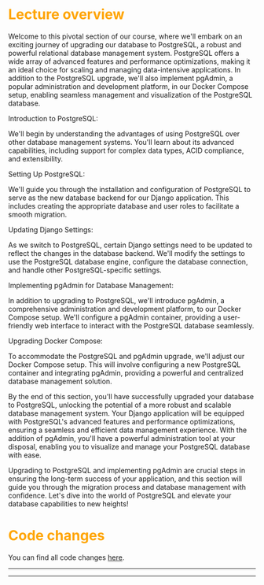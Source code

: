 # <span style="color:orange">Lecture overview</span>

Welcome to this pivotal section of our course, where we'll embark on an exciting journey of upgrading our database to PostgreSQL, a robust and powerful relational database management system. PostgreSQL offers a wide array of advanced features and performance optimizations, making it an ideal choice for scaling and managing data-intensive applications. In addition to the PostgreSQL upgrade, we'll also implement pgAdmin, a popular administration and development platform, in our Docker Compose setup, enabling seamless management and visualization of the PostgreSQL database.

Introduction to PostgreSQL: 

We'll begin by understanding the advantages of using PostgreSQL over other database management systems. You'll learn about its advanced capabilities, including support for complex data types, ACID compliance, and extensibility.

Setting Up PostgreSQL:

We'll guide you through the installation and configuration of PostgreSQL to serve as the new database backend for our Django application. This includes creating the appropriate database and user roles to facilitate a smooth migration.

Updating Django Settings: 

As we switch to PostgreSQL, certain Django settings need to be updated to reflect the changes in the database backend. We'll modify the settings to use the PostgreSQL database engine, configure the database connection, and handle other PostgreSQL-specific settings.

Implementing pgAdmin for Database Management: 

In addition to upgrading to PostgreSQL, we'll introduce pgAdmin, a comprehensive administration and development platform, to our Docker Compose setup. We'll configure a pgAdmin container, providing a user-friendly web interface to interact with the PostgreSQL database seamlessly.

Upgrading Docker Compose: 

To accommodate the PostgreSQL and pgAdmin upgrade, we'll adjust our Docker Compose setup. This will involve configuring a new PostgreSQL container and integrating pgAdmin, providing a powerful and centralized database management solution.

By the end of this section, you'll have successfully upgraded your database to PostgreSQL, unlocking the potential of a more robust and scalable database management system. Your Django application will be equipped with PostgreSQL's advanced features and performance optimizations, ensuring a seamless and efficient data management experience. With the addition of pgAdmin, you'll have a powerful administration tool at your disposal, enabling you to visualize and manage your PostgreSQL database with ease.

Upgrading to PostgreSQL and implementing pgAdmin are crucial steps in ensuring the long-term success of your application, and this section will guide you through the migration process and database management with confidence. Let's dive into the world of PostgreSQL and elevate your database capabilities to new heights!

# <span style="color:orange">Code changes</span>

You can find all code changes [here](https://github.com/bobby-didcoding/build-and-deploy-dockerised-django-app-handbook/pull/24/files).


***
***